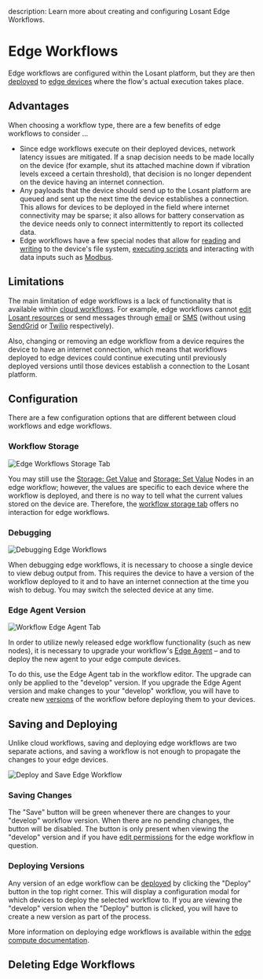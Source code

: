 description: Learn more about creating and configuring Losant Edge Workflows.

# Edge Workflows

Edge workflows are configured within the Losant platform, but they are then [deployed](/edge-compute/edge-deployments/) to [edge devices](/devices/edge-compute/) where the flow's actual execution takes place.

## Advantages

When choosing a workflow type, there are a few benefits of edge workflows to consider ...

*   Since edge workflows execute on their deployed devices, network latency issues are mitigated. If a snap decision needs to be made locally on the device (for example, shut its attached machine down if vibration levels exceed a certain threshold), that decision is no longer dependent on the device having an internet connection.
*   Any payloads that the device should send up to the Losant platform are queued and sent up the next time the device establishes a connection. This allows for devices to be deployed in the field where internet connectivity may be sparse; it also allows for battery conservation as the device needs only to connect intermittently to report its collected data.
*   Edge workflows have a few special nodes that allow for [reading](/workflows/data/file-read/) and [writing](/workflows/data/file-write/) to the device's file system, [executing scripts](/workflows/data/run-executable/) and interacting with data inputs such as [Modbus](http://www.modbus.org/).

## Limitations

The main limitation of edge workflows is a lack of functionality that is available within [cloud workflows](/workflows/cloud-workflows/). For example, edge workflows cannot [edit Losant resources](/workflows/data/losant-api/) or send messages through [email](/workflows/outputs/email/) or [SMS](/workflows/outputs/sms/) (without using [SendGrid](/workflows/outputs/sendgrid/) or [Twilio](/workflows/outputs/twilio/) respectively).

Also, changing or removing an edge workflow from a device requires the device to have an internet connection, which means that workflows deployed to edge devices could continue executing until previously deployed versions until those devices establish a connection to the Losant platform.

## Configuration

There are a few configuration options that are different between cloud workflows and edge workflows.

### Workflow Storage

![Edge Workflows Storage Tab](/images/workflows/edge-storage-tab.png "Edge Workflows Storage Tab")

You may still use the [Storage: Get Value](/workflows/data/get-value/) and [Storage: Set Value](/workflows/data/store-value/) Nodes in an edge workflow; however, the values are specific to each device where the workflow is deployed, and there is no way to tell what the current values stored on the device are. Therefore, the [workflow storage tab](/workflows/overview/#workflow-storage) offers no interaction for edge workflows.

### Debugging

![Debugging Edge Workflows](/images/workflows/edge-compute-debug.png "Debugging Edge Workflows")

When debugging edge workflows, it is necessary to choose a single device to view debug output from. This requires the device to have a version of the workflow deployed to it and to have an internet connection at the time you wish to debug. You may switch the selected device at any time.

### Edge Agent Version

![Workflow Edge Agent Tab](/images/workflows/workflow-edge-agent-tab.png "Workflow Edge Agent Tab")

In order to utilize newly released edge workflow functionality (such as new nodes), it is necessary to upgrade your workflow's [Edge Agent](/edge-compute/edge-agent/) – and to deploy the new agent to your edge compute devices.

To do this, use the Edge Agent tab in the workflow editor. The upgrade can only be applied to the "develop" version. If you upgrade the Edge Agent version and make changes to your "develop" workflow, you will have to create new [versions](/workflows/versioning/) of the workflow before deploying them to your devices.

## Saving and Deploying

Unlike cloud workflows, saving and deploying edge workflows are two separate actions, and saving a workflow is not enough to propagate the changes to your edge devices.

![Deploy and Save Edge Workflow](/images/workflows/workflow-edge-save-deploy.png "Deploy and Save Edge Workflow")

### Saving Changes

The "Save" button will be green whenever there are changes to your "develop" workflow version. When there are no pending changes, the button will be disabled. The button is only present when viewing the "develop" version and if you have [edit permissions](/organizations/members/#member-roles) for the edge workflow in question.

### Deploying Versions

Any version of an edge workflow can be [deployed](/edge-compute/deployments/) by clicking the "Deploy" button in the top right corner. This will display a configuration modal for which devices to deploy the selected workflow to. If you are viewing the "develop" version when the "Deploy" button is clicked, you will have to create a new version as part of the process.

More information on deploying edge workflows is available within the [edge compute documentation](/edge-compute/edge-deployments/).

## Deleting Edge Workflows
